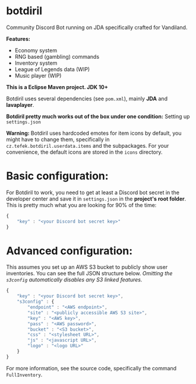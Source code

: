 # botdiril
Community Discord Bot running on JDA specifically crafted for Vandiland.

**Features:**
* Economy system
* RNG based (gambling) commands
* Inventory system
* League of Legends data (WIP)
* Music player (WIP)

**This is a Eclipse Maven project. JDK 10+**

Botdiril uses several dependencies (see ``pom.xml``), mainly **JDA** and **lavaplayer**.

**Botdiril pretty much works out of the box under one condition:** Setting up ``settings.json``

**Warning:** Botdiril uses hardcoded emotes for item icons by default, you might have to change them, specifically in ``cz.tefek.botdiril.userdata.items`` and the subpackages. 
For your convenience, the default icons are stored in the `icons` directory.

# Basic configuration:
For Botdiril to work, you need to get at least a Discord bot secret in the developer center and save it in ``settings.json`` in the **project's root folder**.
This is pretty much what you are looking for 90% of the time:
```js
{
    "key" : "<your Discord bot secret key>"
}
```

# Advanced configuration:
This assumes you set up an AWS S3 bucket to publicly show user inventories.
You can see the full JSON structure below.
*Omitting the ``s3config`` automatically disables any S3 linked features.*
```js
{
    "key" : "<your Discord bot secret key>",
    "s3config" : {
        "endpoint" : "<AWS endpoint>",
        "site" : "<publicly accessible AWS S3 site>",
        "key" : "<AWS key>",
        "pass" : "<AWS password>",
        "bucket" : "<S3 bucket>",
        "css" : "<stylesheet URL>",
        "js" : "<javascript URL>",
        "logo" : "<logo URL>"
    }
}
```
For more information, see the source code, specifically the command ``FullInventory``.
